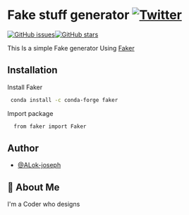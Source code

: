 # Fake stuff generator [![Twitter](https://img.shields.io/twitter/url?style=social&url=https%3A%2F%2Fgithub.com%2FAlok-joseph%2FFake-stuff-generator%2F)](https://twitter.com/intent/tweet?text=Wow:&url=https%3A%2F%2Fgithub.com%2FAlok-joseph%2FFake-stuff-generator%2F)
[![GitHub issues](https://img.shields.io/github/issues/Alok-joseph/Fake-stuff-generator)](https://github.com/Alok-joseph/Fake-stuff-generator/issues)[![GitHub stars](https://img.shields.io/github/stars/Alok-joseph/Fake-stuff-generator)](https://github.com/Alok-joseph/Fake-stuff-generator/stargazers)


This Is a simple Fake generator Using [Faker](https://pypi.org/project/Faker/)
## Installation

Install Faker

```bash
 conda install -c conda-forge faker 
```
Import package
```bash
  from faker import Faker
```
## Author

- [@ALok-joseph](https://www.github.com/Alok-joseph)

## 🚀 About Me
I'm a Coder who designs
